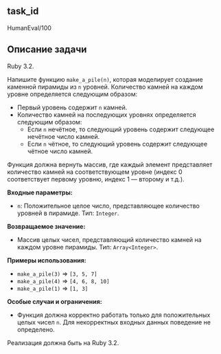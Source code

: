 ## task_id
HumanEval/100

## Описание задачи
Ruby 3.2.

Напишите функцию `make_a_pile(n)`, которая моделирует создание каменной пирамиды из `n` уровней.  Количество камней на каждом уровне определяется следующим образом:

* Первый уровень содержит `n` камней.
* Количество камней на последующих уровнях определяется следующим образом:
    * Если `n` нечётное, то следующий уровень содержит следующее нечётное число камней.
    * Если `n` чётное, то следующий уровень содержит следующее чётное число камней.

Функция должна вернуть массив, где каждый элемент представляет количество камней на соответствующем уровне (индекс 0 соответствует первому уровню, индекс 1 — второму и т.д.).


**Входные параметры:**

* `n`: Положительное целое число, представляющее количество уровней в пирамиде.  Тип: `Integer`.


**Возвращаемое значение:**

* Массив целых чисел, представляющий количество камней на каждом уровне пирамиды. Тип: `Array<Integer>`.


**Примеры использования:**

* `make_a_pile(3)`  =>  `[3, 5, 7]`
* `make_a_pile(4)`  =>  `[4, 6, 8, 10]`
* `make_a_pile(1)`  =>  `[1, 3]`


**Особые случаи и ограничения:**

* Функция должна корректно работать только для положительных целых чисел `n`.  Для некорректных входных данных поведение не определено.

Реализация должна быть на Ruby 3.2.

